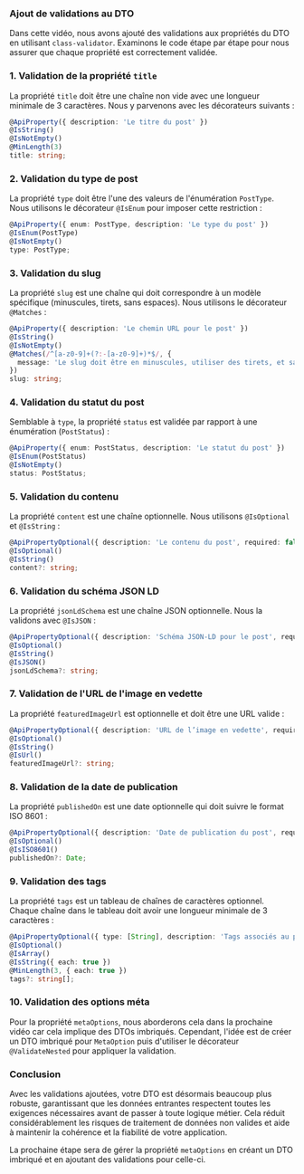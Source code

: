 ### Ajout de validations au DTO

Dans cette vidéo, nous avons ajouté des validations aux propriétés du DTO en utilisant `class-validator`. Examinons le code étape par étape pour nous assurer que chaque propriété est correctement validée.

### 1. **Validation de la propriété `title`**

La propriété `title` doit être une chaîne non vide avec une longueur minimale de 3 caractères. Nous y parvenons avec les décorateurs suivants :

```typescript
@ApiProperty({ description: 'Le titre du post' })
@IsString()
@IsNotEmpty()
@MinLength(3)
title: string;
```

### 2. **Validation du type de post**

La propriété `type` doit être l'une des valeurs de l'énumération `PostType`. Nous utilisons le décorateur `@IsEnum` pour imposer cette restriction :

```typescript
@ApiProperty({ enum: PostType, description: 'Le type du post' })
@IsEnum(PostType)
@IsNotEmpty()
type: PostType;
```

### 3. **Validation du slug**

La propriété `slug` est une chaîne qui doit correspondre à un modèle spécifique (minuscules, tirets, sans espaces). Nous utilisons le décorateur `@Matches` :

```typescript
@ApiProperty({ description: 'Le chemin URL pour le post' })
@IsString()
@IsNotEmpty()
@Matches(/^[a-z0-9]+(?:-[a-z0-9]+)*$/, {
  message: 'Le slug doit être en minuscules, utiliser des tirets, et sans espaces. Exemple : "mon-premier-post"',
})
slug: string;
```

### 4. **Validation du statut du post**

Semblable à `type`, la propriété `status` est validée par rapport à une énumération (`PostStatus`) :

```typescript
@ApiProperty({ enum: PostStatus, description: 'Le statut du post' })
@IsEnum(PostStatus)
@IsNotEmpty()
status: PostStatus;
```

### 5. **Validation du contenu**

La propriété `content` est une chaîne optionnelle. Nous utilisons `@IsOptional` et `@IsString` :

```typescript
@ApiPropertyOptional({ description: 'Le contenu du post', required: false })
@IsOptional()
@IsString()
content?: string;
```

### 6. **Validation du schéma JSON LD**

La propriété `jsonLdSchema` est une chaîne JSON optionnelle. Nous la validons avec `@IsJSON` :

```typescript
@ApiPropertyOptional({ description: 'Schéma JSON-LD pour le post', required: false })
@IsOptional()
@IsString()
@IsJSON()
jsonLdSchema?: string;
```

### 7. **Validation de l'URL de l'image en vedette**

La propriété `featuredImageUrl` est optionnelle et doit être une URL valide :

```typescript
@ApiPropertyOptional({ description: 'URL de l’image en vedette', required: false })
@IsOptional()
@IsString()
@IsUrl()
featuredImageUrl?: string;
```

### 8. **Validation de la date de publication**

La propriété `publishedOn` est une date optionnelle qui doit suivre le format ISO 8601 :

```typescript
@ApiPropertyOptional({ description: 'Date de publication du post', required: false })
@IsOptional()
@IsISO8601()
publishedOn?: Date;
```

### 9. **Validation des tags**

La propriété `tags` est un tableau de chaînes de caractères optionnel. Chaque chaîne dans le tableau doit avoir une longueur minimale de 3 caractères :

```typescript
@ApiPropertyOptional({ type: [String], description: 'Tags associés au post', required: false })
@IsOptional()
@IsArray()
@IsString({ each: true })
@MinLength(3, { each: true })
tags?: string[];
```

### 10. **Validation des options méta**

Pour la propriété `metaOptions`, nous aborderons cela dans la prochaine vidéo car cela implique des DTOs imbriqués. Cependant, l'idée est de créer un DTO imbriqué pour `MetaOption` puis d'utiliser le décorateur `@ValidateNested` pour appliquer la validation.

### Conclusion

Avec les validations ajoutées, votre DTO est désormais beaucoup plus robuste, garantissant que les données entrantes respectent toutes les exigences nécessaires avant de passer à toute logique métier. Cela réduit considérablement les risques de traitement de données non valides et aide à maintenir la cohérence et la fiabilité de votre application.

La prochaine étape sera de gérer la propriété `metaOptions` en créant un DTO imbriqué et en ajoutant des validations pour celle-ci.
